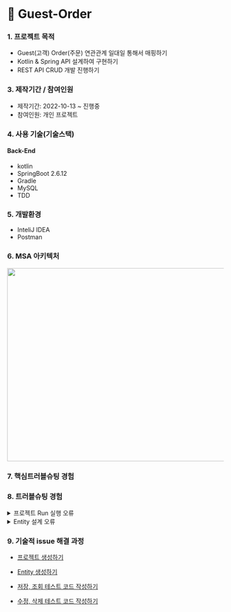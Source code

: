 # 📌 Guest-Order

###  1. 프로젝트 목적 
+ Guest(고객) Order(주문) 연관관계 일대일 통해서 매핑하기
+ Kotlin & Spring API 설계하여 구현하기
+ REST API CRUD 개발 진행하기 


###  3. 제작기간 / 참여인원
+ 제작기간: 2022-10-13 ~ 진행중
+ 참여인원: 개인 프로젝트

### 4. 사용 기술(기술스택)
#### Back-End
+ kotlin
+ SpringBoot 2.6.12
+ Gradle
+ MySQL
+ TDD

### 5. 개발환경
+ InteliJ IDEA
+ Postman

### 6. MSA 아키텍처

<img src="https://user-images.githubusercontent.com/58936137/195647238-3f9f0210-4478-41c0-9dee-37f4223ea195.png" width="600px" height="450px">



###  7. 핵심트러블슈팅 경험

###  8. 트러블슈팅 경험
<details>
<summary>프로젝트 Run 실행 오류</summary>
<div markdown="1">

- Error starting ApplicationContext. To display the conditions report re-run your application with 'debug' enabled.
- 해결 원인: application.properties 설정 파일에서 spring.autoconfigure.exclude=org.springframework.boot.autoconfigure.jdbc.DataSourceAutoConfiguration 추가하여 개선
  
</div>
</details> 

<details>
<summary>Entity 설계 오류</summary>
<div markdown="1">

- org.hibernate.tool.schema.spi.CommandAcceptanceException: Error executing DDL "
- 해결 원인: SpringBoot Entity 설계하여 Table 명을 지정하여 실행 > 기존 DBMS Table 명이 존재하기 때문에 Error 발생

  <img src="https://user-images.githubusercontent.com/58936137/195974174-50a700d3-0fda-4555-a685-f0bb6e6c3e37.png" width="300px" height="100px"><br>
  
  - 기존에 @Table(name=order) 명칭이 되어있는데 orders 수정 후 개선

</div>
</details> 


### 9. 기술적 issue 해결 과정

+ <a href="https://velog.io/@pan2468/Kotlin-Spring-REST-API-%ED%94%84%EB%A1%9C%EC%A0%9D%ED%8A%B8-%EB%A7%8C%EB%93%A4%EA%B8%B0-1">프로젝트 생성하기</a><br>

+ <a href="https://velog.io/@pan2468/Kotlin-Spring-Entity-%EB%AA%A8%EB%8D%B8-%EC%84%A4%EA%B3%84-2">Entity 생성하기</a><br>

+ <a href="https://velog.io/@pan2468/Kotlin-Spring-%ED%85%8C%EC%8A%A4%ED%8A%B8-%EC%BD%94%EB%93%9C-%EA%B5%AC%ED%98%84%ED%95%98%EA%B8%B0">저장, 조회 테스트 코드 작성하기</a><br>

+ <a href="https://velog.io/@pan2468/Kotlin-Spring-%EC%88%98%EC%A0%95-%EC%82%AD%EC%A0%9C-%ED%85%8C%EC%8A%A4%ED%8A%B8-%EC%BD%94%EB%93%9C-%EA%B5%AC%ED%98%84%ED%95%98%EA%B8%B0-4">수정, 삭제 테스트 코드 작성하기</a><br>







